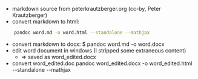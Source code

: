 
* markdown source from peterkrautzberger.org (cc-by, Peter Krautzberger)
* convert markdown to html:

``` bash
    pandoc word.md -o word.html --standalone --mathjax
```

* convert markdown to docx:
  $ pandoc word.md -o word.docx
* edit word document in windows (I stripped some extraneous content)
  * => saved as word_edited.docx
* convert word_edited.doc
  pandoc word_edited.docx -o word_edited.html --standalone --mathjax
